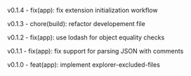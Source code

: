 v0.1.4 - fix(app): fix extension initialization workflow

v0.1.3 - chore(build): refactor developement file

v0.1.2 - fix(app): use lodash for object equality checks

v0.1.1 - fix(app): fix support for parsing JSON with comments 

v0.1.0 - feat(app): implement explorer-excluded-files
